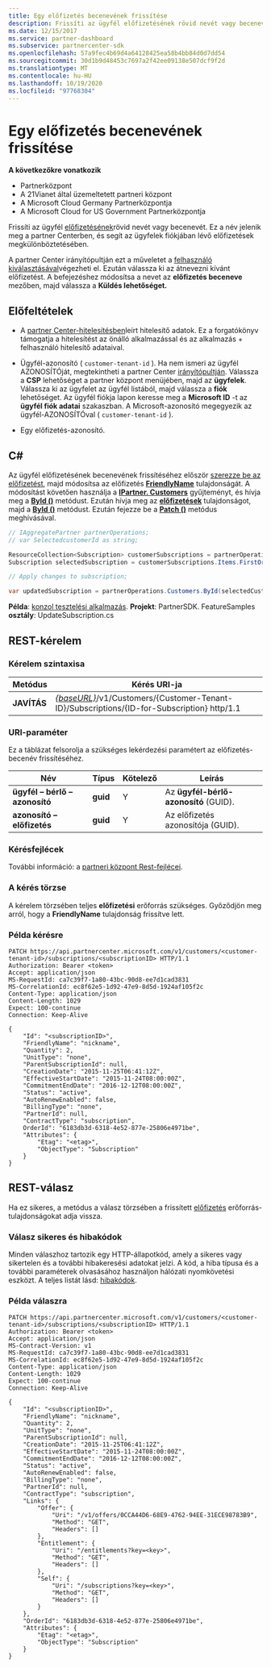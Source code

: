 ```yaml
---
title: Egy előfizetés becenevének frissítése
description: Frissíti az ügyfél előfizetésének rövid nevét vagy becenevét.
ms.date: 12/15/2017
ms.service: partner-dashboard
ms.subservice: partnercenter-sdk
ms.openlocfilehash: 57a9fec4b69d4a64128425ea58b4bb84d0d7dd54
ms.sourcegitcommit: 30d1b9d48453c7697a2f42ee09138e507dcf9f2d
ms.translationtype: MT
ms.contentlocale: hu-HU
ms.lasthandoff: 10/19/2020
ms.locfileid: "97768304"
---
```

# <a name="update-the-nickname-for-a-subscription"></a>Egy előfizetés becenevének frissítése

**A következőkre vonatkozik**

- Partnerközpont
- A 21Vianet által üzemeltetett partneri központ
- A Microsoft Cloud Germany Partnerközpontja
- A Microsoft Cloud for US Government Partnerközpontja

Frissíti az ügyfél [előfizetésének](subscription-resources.md)rövid nevét vagy becenevét. Ez a név jelenik meg a partner Centerben, és segít az ügyfelek fiókjában lévő előfizetések megkülönböztetésében.

A partner Center irányítópultján ezt a műveletet a [felhasználó kiválasztásával](get-a-customer-by-name.md)végezheti el. Ezután válassza ki az átnevezni kívánt előfizetést. A befejezéshez módosítsa a nevet az **előfizetés beceneve** mezőben, majd válassza a **Küldés lehetőséget.**

## <a name="prerequisites"></a>Előfeltételek

- A [partner Center-hitelesítésben](partner-center-authentication.md)leírt hitelesítő adatok. Ez a forgatókönyv támogatja a hitelesítést az önálló alkalmazással és az alkalmazás + felhasználó hitelesítő adataival.

- Ügyfél-azonosító ( `customer-tenant-id` ). Ha nem ismeri az ügyfél AZONOSÍTÓját, megtekintheti a partner Center [irányítópultján](https://partner.microsoft.com/dashboard). Válassza a **CSP** lehetőséget a partner központ menüjében, majd az **ügyfelek**. Válassza ki az ügyfelet az ügyfél listából, majd válassza a **fiók** lehetőséget. Az ügyfél fiókja lapon keresse meg a **Microsoft ID** -t az **ügyfél fiók adatai** szakaszban. A Microsoft-azonosító megegyezik az ügyfél-AZONOSÍTÓval ( `customer-tenant-id` ).

- Egy előfizetés-azonosító.

## <a name="c"></a>C\#

Az ügyfél előfizetésének becenevének frissítéséhez először [szerezze be az előfizetést](get-a-subscription-by-id.md), majd módosítsa az előfizetés [**FriendlyName**](/dotnet/api/microsoft.store.partnercenter.models.subscriptions.subscription.friendlyname) tulajdonságát. A módosítást követően használja a [**IPartner. Customers**](/dotnet/api/microsoft.store.partnercenter.ipartner.customers) gyűjteményt, és hívja meg a [**ById ()**](/dotnet/api/microsoft.store.partnercenter.customers.icustomercollection.byid) metódust. Ezután hívja meg az [**előfizetések**](/dotnet/api/microsoft.store.partnercenter.customers.icustomer.subscriptions) tulajdonságot, majd a [**ById ()**](/dotnet/api/microsoft.store.partnercenter.subscriptions.isubscriptioncollection.byid) metódust. Ezután fejezze be a [**Patch ()**](/dotnet/api/microsoft.store.partnercenter.subscriptions.isubscription.patch) metódus meghívásával.

``` csharp
// IAggregatePartner partnerOperations;
// var SelectedcustomerId as string;

ResourceCollection<Subscription> customerSubscriptions = partnerOperations.Customers.ById(selectedCustomerId).Subscriptions.Get();
Subscription selectedSubscription = customerSubscriptions.Items.FirstOrDefault(sub => sub.Status == SubscriptionStatus.Active);

// Apply changes to subscription;

var updatedSubscription = partnerOperations.Customers.ById(selectedCustomerId).Subscriptions.ById(selectedSubscription.Id).Patch(selectedSubscription);
```

**Példa**: [konzol tesztelési alkalmazás](console-test-app.md). **Projekt**: PartnerSDK. FeatureSamples **osztály**: UpdateSubscription.cs

## <a name="rest-request"></a>REST-kérelem

### <a name="request-syntax"></a>Kérelem szintaxisa

| Metódus    | Kérés URI-ja                                                                                                                |
|-----------|----------------------------------------------------------------------------------------------------------------------------|
| **JAVÍTÁS** | [*{baseURL}*](partner-center-rest-urls.md)/v1/Customers/{Customer-Tenant-ID}/Subscriptions/{ID-for-Subscription} http/1.1 |

### <a name="uri-parameter"></a>URI-paraméter

Ez a táblázat felsorolja a szükséges lekérdezési paramétert az előfizetés-becenév frissítéséhez.

| Név                    | Típus     | Kötelező | Leírás                          |
|-------------------------|----------|----------|--------------------------------------|
| **ügyfél – bérlő – azonosító**  | **guid** | Y        | Az **ügyfél-bérlő-azonosító** (GUID). |
| **azonosító – előfizetés** | **guid** | Y        | Az előfizetés azonosítója (GUID).        |

### <a name="request-headers"></a>Kérésfejlécek

További információ: a [partneri központ Rest-fejlécei](headers.md).

### <a name="request-body"></a>A kérés törzse

A kérelem törzsében teljes **előfizetési** erőforrás szükséges. Győződjön meg arról, hogy a **FriendlyName** tulajdonság frissítve lett.

### <a name="request-example"></a>Példa kérésre

```http
PATCH https://api.partnercenter.microsoft.com/v1/customers/<customer-tenant-id>/subscriptions/<subscriptionID> HTTP/1.1
Authorization: Bearer <token>
Accept: application/json
MS-RequestId: ca7c39f7-1a80-43bc-90d8-ee7d1cad3831
MS-CorrelationId: ec8f62e5-1d92-47e9-8d5d-1924af105f2c
Content-Type: application/json
Content-Length: 1029
Expect: 100-continue
Connection: Keep-Alive

{
    "Id": "<subscriptionID>",
    "FriendlyName": "nickname",
    "Quantity": 2,
    "UnitType": "none",
    "ParentSubscriptionId": null,
    "CreationDate": "2015-11-25T06:41:12Z",
    "EffectiveStartDate": "2015-11-24T08:00:00Z",
    "CommitmentEndDate": "2016-12-12T08:00:00Z",
    "Status": "active",
    "AutoRenewEnabled": false,
    "BillingType": "none",
    "PartnerId": null,
    "ContractType": "subscription",
    OrderId": "6183db3d-6318-4e52-877e-25806e4971be",
    "Attributes": {
        "Etag": "<etag>",
        "ObjectType": "Subscription"
    }
}
```

## <a name="rest-response"></a>REST-válasz

Ha ez sikeres, a metódus a válasz törzsében a frissített [előfizetés](subscription-resources.md) erőforrás-tulajdonságokat adja vissza.

### <a name="response-success-and-error-codes"></a>Válasz sikeres és hibakódok

Minden válaszhoz tartozik egy HTTP-állapotkód, amely a sikeres vagy sikertelen és a további hibakeresési adatokat jelzi. A kód, a hiba típusa és a további paraméterek olvasásához használjon hálózati nyomkövetési eszközt. A teljes listát lásd: [hibakódok](error-codes.md).

### <a name="response-example"></a>Példa válaszra

```http
PATCH https://api.partnercenter.microsoft.com/v1/customers/<customer-tenant-id>/subscriptions/<subscriptionID> HTTP/1.1
Authorization: Bearer <token>
Accept: application/json
MS-Contract-Version: v1
MS-RequestId: ca7c39f7-1a80-43bc-90d8-ee7d1cad3831
MS-CorrelationId: ec8f62e5-1d92-47e9-8d5d-1924af105f2c
Content-Type: application/json
Content-Length: 1029
Expect: 100-continue
Connection: Keep-Alive

{
    "Id": "<subscriptionID>",
    "FriendlyName": "nickname",
    "Quantity": 2,
    "UnitType": "none",
    "ParentSubscriptionId": null,
    "CreationDate": "2015-11-25T06:41:12Z",
    "EffectiveStartDate": "2015-11-24T08:00:00Z",
    "CommitmentEndDate": "2016-12-12T08:00:00Z",
    "Status": "active",
    "AutoRenewEnabled": false,
    "BillingType": "none",
    "PartnerId": null,
    "ContractType": "subscription",
    "Links": {
        "Offer": {
            "Uri": "/v1/offers/0CCA44D6-68E9-4762-94EE-31ECE98783B9",
            "Method": "GET",
            "Headers": []
        },
        "Entitlement": {
            "Uri": "/entitlements?key=<key>",
            "Method": "GET",
            "Headers": []
        },
        "Self": {
            "Uri": "/subscriptions?key=<key>",
            "Method": "GET",
            "Headers": []
        }
    },
    "OrderId": "6183db3d-6318-4e52-877e-25806e4971be",
    "Attributes": {
        "Etag": "<etag>",
        "ObjectType": "Subscription"
    }
}
```
